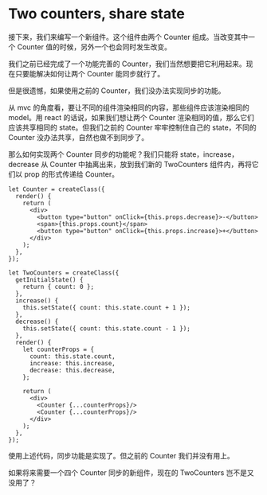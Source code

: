 # Two counters, share state

接下来，我们来编写一个新组件。这个组件由两个 Counter 组成。当改变其中一个 Counter 值的时候，另外一个也会同时发生改变。

我们之前已经完成了一个功能完善的 Counter，我们当然想要把它利用起来。现在只要能解决如何让两个 Counter 能同步就行了。

但是很遗憾，如果使用之前的 Counter，我们没办法实现同步的功能。

从 mvc 的角度看，要让不同的组件渲染相同的内容，那些组件应该渲染相同的 model。用 react 的话说，如果我们想让两个 Counter 渲染相同的值，那么它们应该共享相同的 state。但我们之前的 Counter 牢牢控制住自己的 state，不同的 Counter 没办法共享，自然也做不到同步了。

那么如何实现两个 Counter 同步的功能呢？我们只能将 state，increase，decrease 从 Counter 中抽离出来，放到我们新的 TwoCounters 组件内，再将它们以 prop 的形式传递给 Counter。

```
let Counter = createClass({
  render() {
    return (
      <div>
        <button type="button" onClick={this.props.decrease}>-</button>
        <span>{this.props.count}</span>
        <button type="button" onClick={this.props.increase}>+</button>
      </div>
    );
  },
});

let TwoCounters = createClass({
  getInitialState() {
    return { count: 0 };
  },
  increase() {
    this.setState({ count: this.state.count + 1 });
  },
  decrease() {
    this.setState({ count: this.state.count - 1 });
  },
  render() {
    let counterProps = {
      count: this.state.count,
      increase: this.increase,
      decrease: this.decrease,
    };

    return (
      <div>
        <Counter {...counterProps}/>
        <Counter {...counterProps}/>
      </div>
    );
  },
});
```

使用上述代码，同步功能是实现了。但之前的 Counter 我们并没有用上。

如果将来需要一个四个 Counter 同步的新组件，现在的 TwoCounters 岂不是又没用了？

